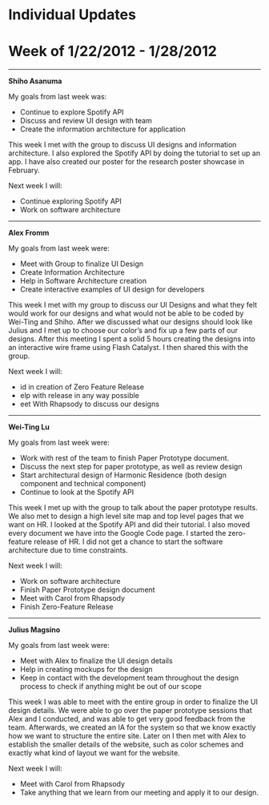 # Individual Updates #
# Week of 1/22/2012 - 1/28/2012 #


---

**Shiho Asanuma**

My goals from last week was:
  * Continue to explore Spotify API
  * Discuss and review UI design with team
  * Create the information architecture for application

This week I met with the group to discuss UI designs and information architecture. I also explored the Spotify API by doing the tutorial to set up an app. I have also created our poster for the research poster showcase in February.

Next week I will:
  * Continue exploring Spotify API
  * Work on software architecture


---


**Alex Fromm**

My goals from last week were:
  * Meet with Group to finalize UI Design
  * Create Information Architecture
  * Help in Software Architecture creation
  * Create interactive  examples of UI design for developers

This week I met with my group to discuss our UI Designs and what they felt would work for our designs and what would not be able to be coded by Wei-Ting and Shiho.  After we discussed what our designs should look like Julius and I met up to choose our color’s and fix up a few parts of our designs.  After this meeting I spent a solid 5 hours creating the designs into an interactive wire frame using Flash Catalyst.  I then shared this with the group.

Next week I will:
  * id in creation of Zero Feature Release
  * elp with release in any way possible
  * eet With Rhapsody to discuss our designs



---


**Wei-Ting Lu**

My goals from last week were:
  * Work with rest of the team to finish Paper Prototype document.
  * Discuss the next step for paper prototype, as well as review design
  * Start architectural design of Harmonic Residence (both design component and technical component)
  * Continue to look at the Spotify API

This week I met up with the group to talk about the paper prototype results. We also met to design a high level site map and top level pages that we want on HR. I looked at the Spotify API and did their tutorial. I also moved every document we have into the Google Code page. I started the zero-feature release of HR. I did not get a chance to start the software architecture due to time constraints.

Next week I will:
  * Work on software architecture
  * Finish Paper Prototype design document
  * Meet with Carol from Rhapsody
  * Finish Zero-Feature Release

---

**Julius Magsino**

My goals from last week were:

  * Meet with Alex to finalize the UI design details
  * Help in creating mockups for the design
  * Keep in contact with the development team throughout the design process to check if anything might be out of our scope

This week I was able to meet with the entire group in order to finalize the UI design details.  We were able to go over the paper prototype sessions that Alex and I conducted, and was able to get very good feedback from the team.  Afterwards, we created an IA for the system so that we know exactly how we want to structure the entire site.  Later on I then met with Alex to establish the smaller details of the website, such as color schemes and exactly what kind of layout we want for the website.

Next week I will:
  * Meet with Carol from Rhapsody
  * Take anything that we learn from our meeting and apply it to our design.